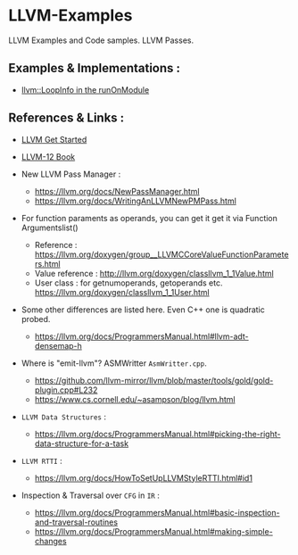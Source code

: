 # LLVM-Examples
LLVM Examples and Code samples. LLVM Passes.

## Examples & Implementations : 
- [llvm::LoopInfo in the runOnModule](https://lists.llvm.org/pipermail/llvm-dev/2019-April/131534.html)

## References & Links : 

- [LLVM Get Started](https://llvm.org/docs/GettingStarted.html)
- [LLVM-12 Book](https://github.com/PacktPublishing/Learn-LLVM-12)

- New LLVM Pass Manager : 
	- https://llvm.org/docs/NewPassManager.html
	- https://llvm.org/docs/WritingAnLLVMNewPMPass.html

- For function paraments as operands, you can get it get it via Function Argumentslist()
	- Reference : https://llvm.org/doxygen/group__LLVMCCoreValueFunctionParameters.html
	- Value reference : http://llvm.org/doxygen/classllvm_1_1Value.html
	- User class : for getnumoperands, getoperands etc. https://llvm.org/doxygen/classllvm_1_1User.html

- Some other differences are listed here. Even C++ one is quadratic probed. 
	- https://llvm.org/docs/ProgrammersManual.html#llvm-adt-densemap-h 

- Where is "emit-llvm"? ASMWritter `AsmWritter.cpp`.
	- https://github.com/llvm-mirror/llvm/blob/master/tools/gold/gold-plugin.cpp#L232
	- https://www.cs.cornell.edu/~asampson/blog/llvm.html

- `LLVM Data Structures` :
	- https://llvm.org/docs/ProgrammersManual.html#picking-the-right-data-structure-for-a-task

- `LLVM RTTI` :
	- https://llvm.org/docs/HowToSetUpLLVMStyleRTTI.html#id1

- Inspection & Traversal over `CFG` in `IR` :
	- https://llvm.org/docs/ProgrammersManual.html#basic-inspection-and-traversal-routines
	- https://llvm.org/docs/ProgrammersManual.html#making-simple-changes
